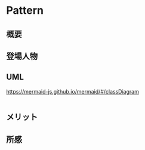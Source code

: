 
# Pattern

## 概要

## 登場人物

## UML

https://mermaid-js.github.io/mermaid/#/classDiagram

```mermaid
```

## メリット

## 所感



